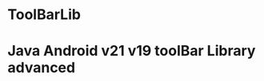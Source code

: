 # ToolBarLib
Java Android v21 v19 toolBar Library advanced
=================================================
